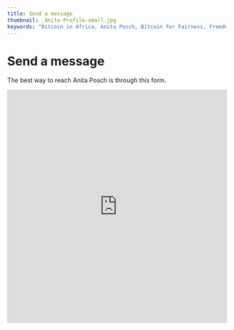 ```yaml
---
title: Send a message
thumbnail: _Anita-Profile-small.jpg
keywords: "Bitcoin in Africa, Anita Posch, Bitcoin for Fairness, Freedom Technology"
---
```


# Send a message

The best way to reach Anita Posch is through this form.

<iframe class="airtable-embed" src="https://airtable.com/embed/appo8MhyBpKr2LupN/shryDzzyCvIlOETtN" frameborder="0" onmousewheel="" width="100%" height="533" style="background: transparent; border: 1px solid #ccc;"></iframe>


